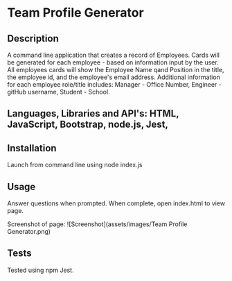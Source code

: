# Team Profile Generator

## Description 
A command line application that creates a record of Employees. 
Cards will be generated for each employee - based on information input by the user.  
All employees cards will show the Employee Name qand Position in the title, the employee id, and the employee's email address.
Additional information for each employee role/title includes:
Manager - Office Number,
Engineer - gitHub username,
Student - School.

## Languages, Libraries and API's:   HTML, JavaScript, Bootstrap, node.js, Jest, 

## Installation
Launch from command line using node index.js

## Usage 

Answer questions when prompted.  When complete, open index.html to view page.  

Screenshot of page: 
![Screenshot](assets/images/Team Profile Generator.png)


## Tests 
Tested using npm Jest. 

